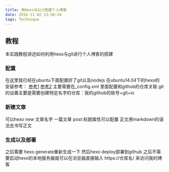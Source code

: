 ```yaml
---
title: 用Hexo与Git搭建个人博客
date: 2016-11-02 13:50:24
tags: Technique
---
```

## 教程
本实践教程讲述如何利用hexo与git进行个人博客的搭建

### 配置

在这里我已经在ubuntu下面配置好了git以及nodejs
在ubuntu14.04下的hexo的安装参考：
[参考1](http://www.jianshu.com/p/465830080ea9)
[参考2](https://www.npmjs.com/package/hexo)
主要需要在_config.xml 里面配置和github的仓库关联
git的设置主要是需要创建特定名字的仓库：我的github的账号+git+io

### 新建文章

可以hexo new 文章名字 一篇文章
post:标题属性可以配置
正文用markdown的语法去书写正文

### 生成以及部署

之后需要 hexo generate重新生成一下
然后hexo deploy部署到github
之后不需要启动hexo的本地服务器就可以在浏览器直接输入
https://仓库名/
来访问我的博客
